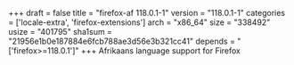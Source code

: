 +++
draft = false
title = "firefox-af 118.0.1-1"
version = "118.0.1-1"
categories = ['locale-extra', 'firefox-extensions']
arch = "x86_64"
size = "338492"
usize = "401795"
sha1sum = "21956e1b0e187884e6fcb788ae3d56e3b321cc41"
depends = "['firefox>=118.0.1']"
+++
Afrikaans language support for Firefox